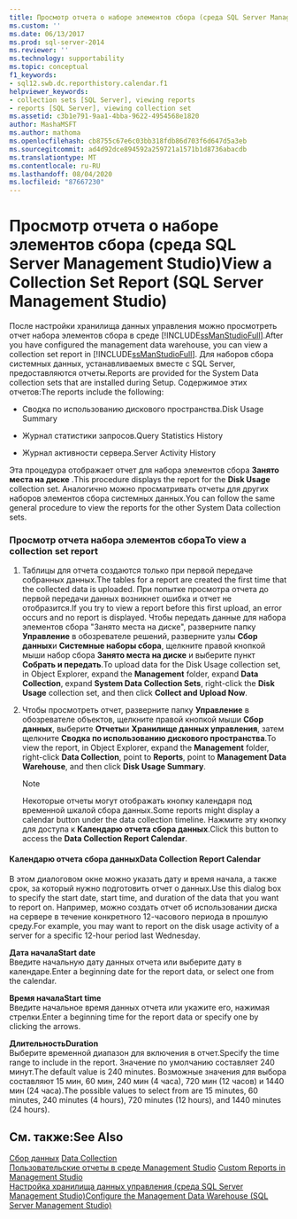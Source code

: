 ```yaml
---
title: Просмотр отчета о наборе элементов сбора (среда SQL Server Management Studio) | Документация Майкрософт
ms.custom: ''
ms.date: 06/13/2017
ms.prod: sql-server-2014
ms.reviewer: ''
ms.technology: supportability
ms.topic: conceptual
f1_keywords:
- sql12.swb.dc.reporthistory.calendar.f1
helpviewer_keywords:
- collection sets [SQL Server], viewing reports
- reports [SQL Server], viewing collection set
ms.assetid: c3b1e791-9aa1-4bba-9622-4954568e1820
author: MashaMSFT
ms.author: mathoma
ms.openlocfilehash: cb8755c67e6c03bb318fdb86d703f6d647d5a3eb
ms.sourcegitcommit: ad4d92dce894592a259721a1571b1d8736abacdb
ms.translationtype: MT
ms.contentlocale: ru-RU
ms.lasthandoff: 08/04/2020
ms.locfileid: "87667230"
---
```

# <a name="view-a-collection-set-report-sql-server-management-studio"></a><span data-ttu-id="2d05b-102">Просмотр отчета о наборе элементов сбора (среда SQL Server Management Studio)</span><span class="sxs-lookup"><span data-stu-id="2d05b-102">View a Collection Set Report (SQL Server Management Studio)</span></span>
  <span data-ttu-id="2d05b-103">После настройки хранилища данных управления можно просмотреть отчет набора элементов сбора в среде [!INCLUDE[ssManStudioFull](../../includes/ssmanstudiofull-md.md)].</span><span class="sxs-lookup"><span data-stu-id="2d05b-103">After you have configured the management data warehouse, you can view a collection set report in [!INCLUDE[ssManStudioFull](../../includes/ssmanstudiofull-md.md)].</span></span> <span data-ttu-id="2d05b-104">Для наборов сбора системных данных, устанавливаемых вместе с SQL Server, предоставляются отчеты.</span><span class="sxs-lookup"><span data-stu-id="2d05b-104">Reports are provided for the System Data collection sets that are installed during Setup.</span></span> <span data-ttu-id="2d05b-105">Содержимое этих отчетов:</span><span class="sxs-lookup"><span data-stu-id="2d05b-105">The reports include the following:</span></span>  
  
-   <span data-ttu-id="2d05b-106">Сводка по использованию дискового пространства.</span><span class="sxs-lookup"><span data-stu-id="2d05b-106">Disk Usage Summary</span></span>  
  
-   <span data-ttu-id="2d05b-107">Журнал статистики запросов.</span><span class="sxs-lookup"><span data-stu-id="2d05b-107">Query Statistics History</span></span>  
  
-   <span data-ttu-id="2d05b-108">Журнал активности сервера.</span><span class="sxs-lookup"><span data-stu-id="2d05b-108">Server Activity History</span></span>  
  
 <span data-ttu-id="2d05b-109">Эта процедура отображает отчет для набора элементов сбора **Занято места на диске** .</span><span class="sxs-lookup"><span data-stu-id="2d05b-109">This procedure displays the report for the **Disk Usage** collection set.</span></span> <span data-ttu-id="2d05b-110">Аналогично можно просматривать отчеты для других наборов элементов сбора системных данных.</span><span class="sxs-lookup"><span data-stu-id="2d05b-110">You can follow the same general procedure to view the reports for the other System Data collection sets.</span></span>  
  
### <a name="to-view-a-collection-set-report"></a><span data-ttu-id="2d05b-111">Просмотр отчета набора элементов сбора</span><span class="sxs-lookup"><span data-stu-id="2d05b-111">To view a collection set report</span></span>  
  
1.  <span data-ttu-id="2d05b-112">Таблицы для отчета создаются только при первой передаче собранных данных.</span><span class="sxs-lookup"><span data-stu-id="2d05b-112">The tables for a report are created the first time that the collected data is uploaded.</span></span> <span data-ttu-id="2d05b-113">При попытке просмотра отчета до первой передачи данных возникнет ошибка и отчет не отобразится.</span><span class="sxs-lookup"><span data-stu-id="2d05b-113">If you try to view a report before this first upload, an error occurs and no report is displayed.</span></span> <span data-ttu-id="2d05b-114">Чтобы передать данные для набора элементов сбора "Занято места на диске", разверните папку **Управление** в обозревателе решений, разверните узлы **Сбор данных**и **Системные наборы сбора**, щелкните правой кнопкой мыши набор сбора **Занято места на диске** и выберите пункт **Собрать и передать**.</span><span class="sxs-lookup"><span data-stu-id="2d05b-114">To upload data for the Disk Usage collection set, in Object Explorer, expand the **Management** folder, expand **Data Collection**, expand **System Data Collection Sets**, right-click the **Disk Usage** collection set, and then click **Collect and Upload Now**.</span></span>  
  
2.  <span data-ttu-id="2d05b-115">Чтобы просмотреть отчет, разверните папку **Управление** в обозревателе объектов, щелкните правой кнопкой мыши **Сбор данных**, выберите **Отчеты**и **Хранилище данных управления**, затем щелкните **Сводка по использованию дискового пространства**.</span><span class="sxs-lookup"><span data-stu-id="2d05b-115">To view the report, in Object Explorer, expand the **Management** folder, right-click **Data Collection**, point to **Reports**, point to **Management Data Warehouse**, and then click **Disk Usage Summary**.</span></span>  
  
    > [!NOTE]  
    >  <span data-ttu-id="2d05b-116">Некоторые отчеты могут отображать кнопку календаря под временной шкалой сбора данных.</span><span class="sxs-lookup"><span data-stu-id="2d05b-116">Some reports might display a calendar button under the data collection timeline.</span></span> <span data-ttu-id="2d05b-117">Нажмите эту кнопку для доступа к **Календарю отчета сбора данных**.</span><span class="sxs-lookup"><span data-stu-id="2d05b-117">Click this button to access the **Data Collection Report Calendar**.</span></span>  
  
#### <a name="data-collection-report-calendar"></a><span data-ttu-id="2d05b-118">Календарю отчета сбора данных</span><span class="sxs-lookup"><span data-stu-id="2d05b-118">Data Collection Report Calendar</span></span>  
 <span data-ttu-id="2d05b-119">В этом диалоговом окне можно указать дату и время начала, а также срок, за который нужно подготовить отчет о данных.</span><span class="sxs-lookup"><span data-stu-id="2d05b-119">Use this dialog box to specify the start date, start time, and duration of the data that you want to report on.</span></span> <span data-ttu-id="2d05b-120">Например, можно создать отчет об использовании диска на сервере в течение конкретного 12-часового периода в прошлую среду.</span><span class="sxs-lookup"><span data-stu-id="2d05b-120">For example, you may want to report on the disk usage activity of a server for a specific 12-hour period last Wednesday.</span></span>  
  
 <span data-ttu-id="2d05b-121">**Дата начала**</span><span class="sxs-lookup"><span data-stu-id="2d05b-121">**Start date**</span></span>  
 <span data-ttu-id="2d05b-122">Введите начальную дату данных отчета или выберите дату в календаре.</span><span class="sxs-lookup"><span data-stu-id="2d05b-122">Enter a beginning date for the report data, or select one from the calendar.</span></span>  
  
 <span data-ttu-id="2d05b-123">**Время начала**</span><span class="sxs-lookup"><span data-stu-id="2d05b-123">**Start time**</span></span>  
 <span data-ttu-id="2d05b-124">Введите начальное время данных отчета или укажите его, нажимая стрелки.</span><span class="sxs-lookup"><span data-stu-id="2d05b-124">Enter a beginning time for the report data or specify one by clicking the arrows.</span></span>  
  
 <span data-ttu-id="2d05b-125">**Длительность**</span><span class="sxs-lookup"><span data-stu-id="2d05b-125">**Duration**</span></span>  
 <span data-ttu-id="2d05b-126">Выберите временной диапазон для включения в отчет.</span><span class="sxs-lookup"><span data-stu-id="2d05b-126">Specify the time range to include in the report.</span></span> <span data-ttu-id="2d05b-127">Значение по умолчанию составляет 240 минут.</span><span class="sxs-lookup"><span data-stu-id="2d05b-127">The default value is 240 minutes.</span></span> <span data-ttu-id="2d05b-128">Возможные значения для выбора составляют 15 мин, 60 мин, 240 мин (4 часа), 720 мин (12 часов) и 1440 мин (24 часа).</span><span class="sxs-lookup"><span data-stu-id="2d05b-128">The possible values to select from are 15 minutes, 60 minutes, 240 minutes (4 hours), 720 minutes (12 hours), and 1440 minutes (24 hours).</span></span>  
  
## <a name="see-also"></a><span data-ttu-id="2d05b-129">См. также:</span><span class="sxs-lookup"><span data-stu-id="2d05b-129">See Also</span></span>  
 <span data-ttu-id="2d05b-130">[Сбор данных](data-collection.md) </span><span class="sxs-lookup"><span data-stu-id="2d05b-130">[Data Collection](data-collection.md) </span></span>  
 <span data-ttu-id="2d05b-131">[Пользовательские отчеты в среде Management Studio](../../ssms/object/custom-reports-in-management-studio.md) </span><span class="sxs-lookup"><span data-stu-id="2d05b-131">[Custom Reports in Management Studio](../../ssms/object/custom-reports-in-management-studio.md) </span></span>  
 [<span data-ttu-id="2d05b-132">Настройка хранилища данных управления (среда SQL Server Management Studio)</span><span class="sxs-lookup"><span data-stu-id="2d05b-132">Configure the Management Data Warehouse &#40;SQL Server Management Studio&#41;</span></span>](configure-the-management-data-warehouse-sql-server-management-studio.md)  
  
  
